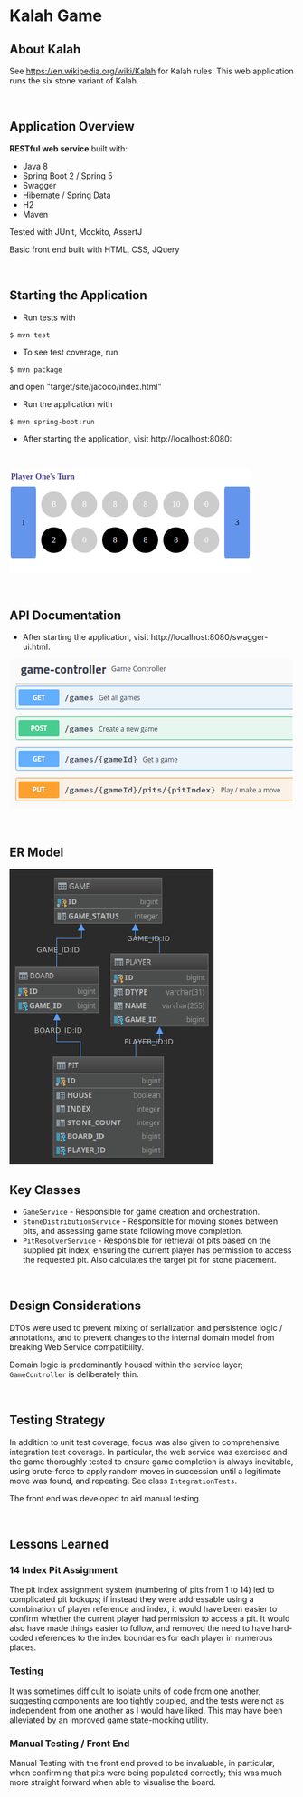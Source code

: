 # Kalah Game

## About Kalah
See https://en.wikipedia.org/wiki/Kalah for Kalah rules. This web application runs the six stone variant of Kalah.

<br/>

## Application Overview
__RESTful web service__ built with:

- Java 8
- Spring Boot 2 / Spring 5
- Swagger 
- Hibernate / Spring Data
- H2
- Maven

Tested with JUnit, Mockito, AssertJ

Basic front end built with HTML, CSS, JQuery

<br/>

## Starting the Application
- Run tests with 
```
$ mvn test
```
- To see test coverage, run 
```
$ mvn package
```
and open "target/site/jacoco/index.html"
- Run the application with
```
$ mvn spring-boot:run
```
- After starting the application, visit http://localhost:8080:

<br/>

![Web Application](screenshot_web.png)

<br/>

## API Documentation
- After starting the application, visit http://localhost:8080/swagger-ui.html.

![ER Model](screenshot_endpoints.png)

<br/>

## ER Model
![ER Model](screenshot.png)

## Key Classes
- `GameService` - Responsible for game creation and orchestration.
- `StoneDistributionService` - Responsible for moving stones between pits, and assessing game state following move completion.
- `PitResolverService` - Responsible for retrieval of pits based on the supplied pit index, ensuring the current player has permission to access the requested pit. Also calculates the target pit for stone placement.

<br/>

## Design Considerations

DTOs were used to prevent mixing of serialization and persistence logic / annotations, and to prevent changes to the internal domain model from breaking Web Service compatibility.

Domain logic is predominantly housed within the service layer; `GameController` is deliberately thin.

<br/>

## Testing Strategy
In addition to unit test coverage, focus was also given to comprehensive integration test coverage. In particular, the web service was exercised and the game thoroughly tested to ensure game completion is always inevitable, using brute-force to apply random moves in succession until a legitimate move was found, and repeating. See class `IntegrationTests`.

The front end was developed to aid manual testing.

<br/>

## Lessons Learned

### 14 Index Pit Assignment
The pit index assignment system (numbering of pits from 1 to 14) led to complicated pit lookups; if instead they were addressable using a combination of player reference and index, it would have been easier to confirm whether the current player had permission to access a pit. It would also have made things easier to follow, and removed the need to have hard-coded references to the index boundaries for each player in numerous places.

### Testing
It was sometimes difficult to isolate units of code from one another, suggesting components are too tightly coupled, and the tests were not as independent from one another as I would have liked. This may have been alleviated by an improved game state-mocking utility.

### Manual Testing / Front End
Manual Testing with the front end proved to be invaluable, in particular, when confirming that pits were being populated correctly; this was much more straight forward when able to visualise the board.


